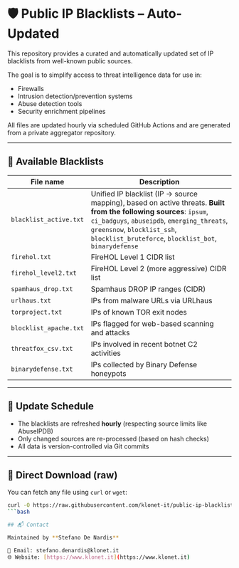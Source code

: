 # 🛡️ Public IP Blacklists – Auto-Updated

This repository provides a curated and automatically updated set of IP blacklists from well-known public sources.

The goal is to simplify access to threat intelligence data for use in:

- Firewalls
- Intrusion detection/prevention systems
- Abuse detection tools
- Security enrichment pipelines

All files are updated hourly via scheduled GitHub Actions and are generated from a private aggregator repository.

---

## 📆 Available Blacklists

| File name              | Description                                                                                                                                                                                                                                           |
|------------------------|-------------------------------------------------------------------------------------------------------------------------------------------------------------------------------------------------------------------------------------------------------|
| `blacklist_active.txt` | Unified IP blacklist (IP → source mapping), based on active threats. **Built from the following sources**: `ipsum`, `ci_badguys`, `abuseipdb`, `emerging_threats`, `greensnow`, `blocklist_ssh`, `blocklist_bruteforce`, `blocklist_bot`, `binarydefense` |
| `firehol.txt`          | FireHOL Level 1 CIDR list                                                                                                                                                                                                                             |
| `firehol_level2.txt`   | FireHOL Level 2 (more aggressive) CIDR list                                                                                                                                                                                                           |
| `spamhaus_drop.txt`    | Spamhaus DROP IP ranges (CIDR)                                                                                                                                                                                                                        |
| `urlhaus.txt`          | IPs from malware URLs via URLhaus                                                                                                                                                                                                                     |
| `torproject.txt`       | IPs of known TOR exit nodes                                                                                                                                                                                                                           |
| `blocklist_apache.txt` | IPs flagged for web-based scanning and attacks                                                                                                                                                                                                        |
| `threatfox_csv.txt`    | IPs involved in recent botnet C2 activities                                                                                                                                                                                                           |
| `binarydefense.txt`    | IPs collected by Binary Defense honeypots                                                                                                                                                                                                             |

---

## 🔄 Update Schedule

- The blacklists are refreshed **hourly** (respecting source limits like AbuseIPDB)
- Only changed sources are re-processed (based on hash checks)
- All data is version-controlled via Git commits

---


## 🔗 Direct Download (raw)

You can fetch any file using `curl` or `wget`:

```bash
curl -O https://raw.githubusercontent.com/klonet-it/public-ip-blacklists/main/firehol.txt
```bash

## 📬 Contact

Maintained by **Stefano De Nardis**

📧 Email: stefano.denardis@klonet.it  
🌐 Website: [https://www.klonet.it](https://www.klonet.it)

